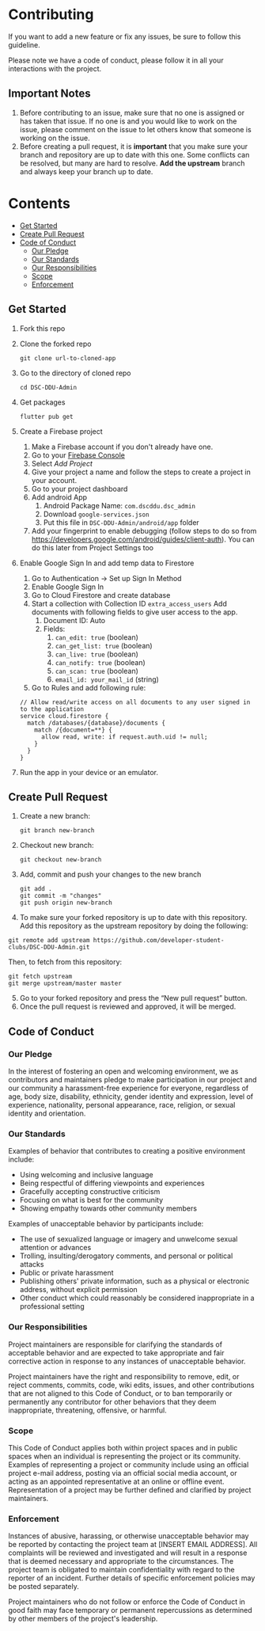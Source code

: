 # Contributing

If you want to add a new feature or fix any issues, be sure to follow this guideline.

Please note we have a code of conduct, please follow it in all your interactions with the project.

## Important Notes

1. Before contributing to an issue, make sure that no one is assigned or has taken that issue. If no one is and you would like to work on the issue, please comment on the issue to let others know that someone is working on the issue.
2. Before creating a pull request, it is **important** that you make sure your branch and repository are up to date with this one. Some conflicts can be resolved, but many are hard to resolve. **Add the upstream** branch and always keep your branch up to date.

# Contents

  * [Get Started](#get-started)
  * [Create Pull Request](#create-pull-request)
  * [Code of Conduct](#code-of-conduct)
    + [Our Pledge](#our-pledge)
    + [Our Standards](#our-standards)
    + [Our Responsibilities](#our-responsibilities)
    + [Scope](#scope)
    + [Enforcement](#enforcement)

## Get Started

1. Fork this repo
2. Clone the forked repo
   ```
   git clone url-to-cloned-app
   ```
3. Go to the directory of cloned repo
   ```
   cd DSC-DDU-Admin
   ```
4. Get packages
   ```
   flutter pub get
   ```
5. Create a Firebase project

   1. Make a Firebase account if you don't already have one.
   2. Go to your [Firebase Console](https://console.firebase.google.com/u/0/)
   3. Select *Add Project*
   4. Give your project a name and follow the steps to create a project in your account.
   5. Go to your project dashboard
   6. Add android App
      1. Android Package Name: `com.dscddu.dsc_admin`
      2. Download `google-services.json`
      3. Put this file in `DSC-DDU-Admin/android/app` folder
   7. Add your fingerprint to enable debugging (follow steps to do so from https://developers.google.com/android/guides/client-auth).
      You can do this later from Project Settings too

6. Enable Google Sign In and add temp data to Firestore
   
   1. Go to Authentication -> Set up Sign In Method
   2. Enable Google Sign In
   3. Go to Cloud Firestore and create database
   4. Start a collection with Collection ID `extra_access_users`
      Add documents with following fields to give user access to the app.
      1. Document ID: Auto
      2. Fields:
         1. `can_edit: true` (boolean)
         2. `can_get_list: true` (boolean)
         3. `can_live: true` (boolean)
         4. `can_notify: true` (boolean)
         4. `can_scan: true` (boolean)
         4. `email_id: your_mail_id` (string)
   5. Go to Rules and add following rule:
   ```
   // Allow read/write access on all documents to any user signed in to the application 
   service cloud.firestore {
     match /databases/{database}/documents {
       match /{document=**} {
         allow read, write: if request.auth.uid != null;
       }
     }
   }
   ```
      
7. Run the app in your device or an emulator.
   
## Create Pull Request

1. Create a new branch:
   ```
   git branch new-branch
   ```
2. Checkout new branch:
   ```
   git checkout new-branch
   ```
3. Add, commit and push your changes to the new branch
   ```
   git add .
   git commit -m "changes"
   git push origin new-branch
   ```
4. To make sure your forked repository is up to date with this repository. Add this repository as the upstream repository by doing the following:
```
git remote add upstream https://github.com/developer-student-clubs/DSC-DDU-Admin.git
```
Then, to fetch from this repository:
```
git fetch upstream
git merge upstream/master master
```
5. Go to your forked repository and press the “New pull request” button.
6. Once the pull request is reviewed and approved, it will be merged.

## Code of Conduct

### Our Pledge

In the interest of fostering an open and welcoming environment, we as
contributors and maintainers pledge to make participation in our project and
our community a harassment-free experience for everyone, regardless of age, body
size, disability, ethnicity, gender identity and expression, level of experience,
nationality, personal appearance, race, religion, or sexual identity and
orientation.

### Our Standards

Examples of behavior that contributes to creating a positive environment
include:

* Using welcoming and inclusive language
* Being respectful of differing viewpoints and experiences
* Gracefully accepting constructive criticism
* Focusing on what is best for the community
* Showing empathy towards other community members

Examples of unacceptable behavior by participants include:

* The use of sexualized language or imagery and unwelcome sexual attention or
advances
* Trolling, insulting/derogatory comments, and personal or political attacks
* Public or private harassment
* Publishing others' private information, such as a physical or electronic
  address, without explicit permission
* Other conduct which could reasonably be considered inappropriate in a
  professional setting

### Our Responsibilities

Project maintainers are responsible for clarifying the standards of acceptable
behavior and are expected to take appropriate and fair corrective action in
response to any instances of unacceptable behavior.

Project maintainers have the right and responsibility to remove, edit, or
reject comments, commits, code, wiki edits, issues, and other contributions
that are not aligned to this Code of Conduct, or to ban temporarily or
permanently any contributor for other behaviors that they deem inappropriate,
threatening, offensive, or harmful.

### Scope

This Code of Conduct applies both within project spaces and in public spaces
when an individual is representing the project or its community. Examples of
representing a project or community include using an official project e-mail
address, posting via an official social media account, or acting as an appointed
representative at an online or offline event. Representation of a project may be
further defined and clarified by project maintainers.

### Enforcement

Instances of abusive, harassing, or otherwise unacceptable behavior may be
reported by contacting the project team at [INSERT EMAIL ADDRESS]. All
complaints will be reviewed and investigated and will result in a response that
is deemed necessary and appropriate to the circumstances. The project team is
obligated to maintain confidentiality with regard to the reporter of an incident.
Further details of specific enforcement policies may be posted separately.

Project maintainers who do not follow or enforce the Code of Conduct in good
faith may face temporary or permanent repercussions as determined by other
members of the project's leadership.

